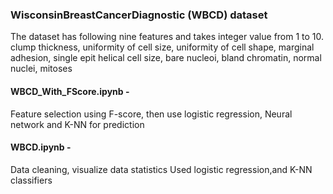 ### WisconsinBreastCancerDiagnostic (WBCD) dataset
The dataset has following nine features and takes integer value from 1 to 10. 
clump thickness, 
uniformity of cell size, 
uniformity of cell shape, 
marginal adhesion, 
single epit helical cell size, 
bare nucleoi, 
bland chromatin, 
normal nuclei, 
mitoses 

#### WBCD_With_FScore.ipynb - 
Feature selection using F-score, then use logistic regression, Neural network and K-NN for prediction 

#### WBCD.ipynb - 
Data cleaning, visualize data statistics
Used logistic regression,and K-NN classifiers 
